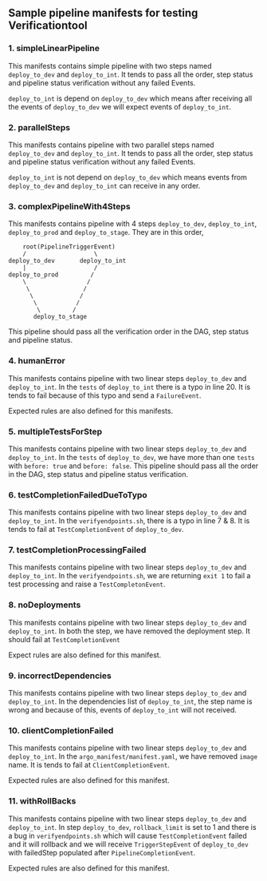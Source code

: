 ## Sample pipeline manifests for testing Verificationtool

### 1. simpleLinearPipeline
This manifests contains simple pipeline with two steps named `deploy_to_dev` and `deploy_to_int`. It tends to pass all the order, step status and pipeline status verification without any failed Events.

`deploy_to_int` is depend on `deploy_to_dev` which means after receiving all the events of `deploy_to_dev` we will expect events of `deploy_to_int`. 

### 2. parallelSteps
This manifests contains pipeline with two parallel steps named `deploy_to_dev` and `deploy_to_int`. It tends to pass all the order, step status and pipeline status verification without any failed Events.

`deploy_to_int` is not depend on `deploy_to_dev` which means events from `deploy_to_dev` and `deploy_to_int` can receive in any order.

### 3. complexPipelineWith4Steps
This manifests contains pipeline with 4 steps `deploy_to_dev`, `deploy_to_int`, `deploy_to_prod` and `deploy_to_stage`. They are in this order,
```
    root(PipelineTriggerEvent)
    /                   \
deploy_to_dev       deploy_to_int
    |                   /
deploy_to_prod         /
    \                 /
     \               /
      \             /
       \           /
        \         /
       deploy_to_stage
```
This pipeline should pass all the verification order in the DAG, step status and pipeline status.

### 4. humanError
This manifests contains pipeline with two linear steps `deploy_to_dev` and `deploy_to_int`. In the `tests` of `deploy_to_int` there is a typo in line 20. It is tends to fail because of this typo and send a `FailureEvent`.

Expected rules are also defined for this manifests.

### 5. multipleTestsForStep
This manifests contains pipeline with two linear steps `deploy_to_dev` and `deploy_to_int`. In the `tests` of `deploy_to_dev`, we have more than one `tests` with `before: true` and `before: false`. This pipeline should pass all the order in the DAG, step status and pipeline status verification.

### 6. testCompletionFailedDueToTypo
This manifests contains pipeline with two linear steps `deploy_to_dev` and `deploy_to_int`. In the `verifyendpoints.sh`, there is a typo in line 7 & 8. It is tends to fail at `TestCompletionEvent` of `deploy_to_dev`.

### 7. testCompletionProcessingFailed
This manifests contains pipeline with two linear steps `deploy_to_dev` and `deploy_to_int`. In the `verifyendpoints.sh`, we are returning `exit 1` to fail a test processing and raise a `TestCompletonEvent`. 


### 8. noDeployments
This manifests contains pipeline with two linear steps `deploy_to_dev` and `deploy_to_int`. In both the step, we have removed the deployment step. 
It should fail at `TestCompletionEvent`

Expect rules are also defined for this manifest.

### 9. incorrectDependencies
This manifests contains pipeline with two linear steps `deploy_to_dev` and `deploy_to_int`. In the dependencies list of `deploy_to_int`, the step name is wrong and because of this, events of `deploy_to_int` will not received. 

### 10. clientCompletionFailed
This manifests contains pipeline with two linear steps `deploy_to_dev` and `deploy_to_int`. In the `argo_manifest/manifest.yaml`, we have removed `image` name. It is tends to fail at `ClientCompletionEvent`.

Expected rules are also defined for this manifest.

### 11. withRollBacks
This manifests contains pipeline with two linear steps `deploy_to_dev` and `deploy_to_int`. In step `deploy_to_dev`, `rollback_limit` is set to 1 and there is a bug in `verifyendpoints.sh` which will cause `TestCompletionEvent` failed and it will rollback and we will receive `TriggerStepEvent` of `deploy_to_dev` with failedStep populated after `PipelineCompletionEvent`.

Expected rules are also defined for this manifest.

